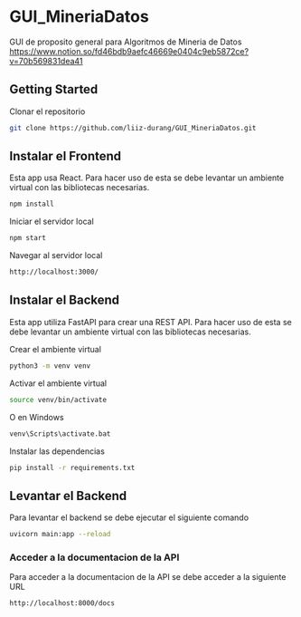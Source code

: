 # GUI_MineriaDatos

GUI de proposito general para Algoritmos de Mineria de Datos
https://www.notion.so/fd46bdb9aefc46669e0404c9eb5872ce?v=70b569831dea41

## Getting Started

Clonar el repositorio 

```bash
git clone https://github.com/liiz-durang/GUI_MineriaDatos.git
```

## Instalar el Frontend
Esta app usa React.
Para hacer uso de esta se debe levantar un ambiente virtual con las bibliotecas necesarias.

```bash
npm install
```

Iniciar el servidor local 

```bash
npm start
```

Navegar al servidor local 

```bash
http://localhost:3000/
```

## Instalar el Backend

Esta app utiliza FastAPI para crear una REST API.
Para hacer uso de esta se debe levantar un ambiente virtual con las bibliotecas necesarias.

Crear el ambiente virtual

```bash
python3 -m venv venv
```

Activar el ambiente virtual

```bash
source venv/bin/activate
```

O en Windows

```bash
venv\Scripts\activate.bat
```

Instalar las dependencias

```bash
pip install -r requirements.txt
```

## Levantar el Backend

Para levantar el backend se debe ejecutar el siguiente comando

```bash
uvicorn main:app --reload
```

### Acceder a la documentacion de la API

Para acceder a la documentacion de la API se debe acceder a la siguiente URL

```
http://localhost:8000/docs
```
